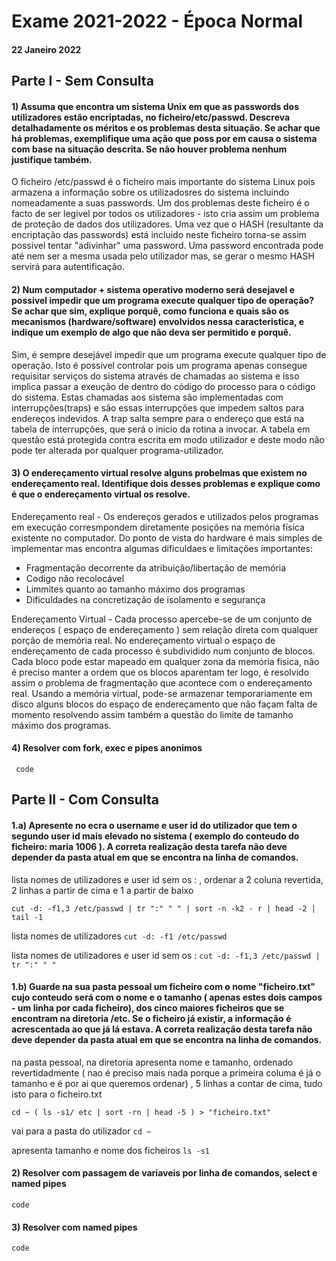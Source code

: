 # Exame 2021-2022 - Época Normal 
#### 22 Janeiro 2022
## Parte I - Sem Consulta

#### 1) Assuma que encontra um sistema Unix em que as passwords dos utilizadores estão encriptadas, no ficheiro/etc/passwd. Descreva detalhadamente os méritos e os problemas desta situação. Se achar que há problemas, exemplifique uma ação que poss por em causa o sistema com base na situação descrita. Se não houver problema nenhum justifique também. 

O ficheiro /etc/passwd é o ficheiro mais importante do sistema Linux pois armazena a informação sobre os utilizadosres do sistema incluindo nomeadamente a suas passwords. Um dos problemas deste ficheiro é o facto de ser legivel por todos os utilizadores - isto cria assim um problema de proteção de dados dos utilizadores. Uma vez que o HASH (resultante da encriptação das passwords) está incluido neste ficheiro torna-se assim possivel tentar "adivinhar" uma password. Uma password encontrada pode até nem ser a mesma usada pelo utilizador mas, se gerar o mesmo HASH servirá para autentificação. 

#### 2) Num computador + sistema operativo moderno será desejavel e possivel impedir que um programa execute qualquer tipo de operação? Se achar que sim, explique porquê, como funciona e quais são os mecanismos (hardware/software) envolvidos nessa caracteristica, e indique um exemplo de algo que não deva ser permitido e porquê.

Sim, é sempre desejável impedir que um programa execute qualquer tipo de operação. Isto é possivel controlar pois um programa apenas consegue requisitar serviços do sistema através de chamadas ao sistema e isso implica passar a exeução de dentro do código do processo para o código do sistema. 
Estas chamadas aos sistema são implementadas com interrupções(traps) e são essas interrupções que impedem saltos para endereços indevidos.
A trap salta sempre para o endereço que está na tabela de interrupções, que será o inicio da rotina a invocar. 
A tabela em questão está protegida contra escrita em modo utilizador e deste modo não pode ter alterada por qualquer programa-utilizador. 


#### 3) O endereçamento virtual resolve alguns probelmas que existem no endereçamento real. Identifique dois desses problemas e explique como é que o endereçamento virtual os resolve. 

Endereçamento real - Os endereços gerados e utilizados pelos programas em execução corresmpondem diretamente  posições na memória física existente no computador. Do ponto de vista do hardware é mais simples de implementar mas encontra algumas dificuldaes e limitações importantes:
- Fragmentação decorrente da atribuição/libertação de memória
- Codigo não recolocável 
- Limmites quanto ao tamanho máximo dos programas 
- Dificuldades na concretização de isolamento e segurança 

Endereçamento Virtual - Cada processo apercebe-se de um conjunto de endereços ( espaço de endereçamento ) sem relação direta com qualquer porção de memória real.
No endereçamento virtual o espaço de endereçamento de cada processo é subdividido num conjunto de blocos. Cada bloco pode estar mapeado em qualquer zona da memória fisica, não é preciso manter a ordem que os blocos aparentam ter logo, é resolvido assim o problema de fragmentação que acontece com o endereçamento real. 
Usando a memória virtual, pode-se armazenar temporariamente em disco alguns blocos do espaço de endereçamento que não façam falta de momento resolvendo assim também a questão do limite de tamanho máximo dos programas. 

#### 4) Resolver com fork, exec e pipes anonimos 

`` 
code
``



## Parte II - Com Consulta

#### 1.a) Apresente no ecra o username e user id do utilizador que tem o segundo user id mais elevado no sistema ( exemplo do conteudo do ficheiro: maria 1006 ). A correta realização desta tarefa não deve depender da pasta atual em que se encontra na linha de comandos. 

lista nomes de utilizadores e user id sem os : , ordenar a 2 coluna revertida, 2 linhas a partir de cima e 1 a partir de baixo

``
cut -d: -f1,3 /etc/passwd | tr ":" " " | sort -n -k2 - r | head -2 | tail -1 
``


lista nomes de utilizadores 
``
cut -d: -f1 /etc/passwd 
``

lista nomes de utilizadores e user id sem os : 
``
cut -d: -f1,3 /etc/passwd | tr ":" " " 
``

#### 1.b) Guarde na sua pasta pessoal um ficheiro com o nome "ficheiro.txt" cujo conteudo será com o nome e o tamanho ( apenas estes dois campos - um linha por cada ficheiro), dos cinco maiores ficheiros que se encontram na diretoria /etc. Se o ficheiro já existir, a informação é acrescentada ao que já lá estava. A correta realização desta tarefa não deve depender da pasta atual em que se encontra na linha de comandos. 

na pasta pessoal, na diretoria apresenta nome e tamanho, ordenado revertidadmente ( nao é preciso mais nada porque a primeira columa é já o tamanho e é por ai que queremos ordenar) , 5 linhas a contar de cima, tudo isto para o ficheiro.txt 

``
cd ~ ( ls -s1/ etc | sort -rn | head -5 ) > "ficheiro.txt"
``

vai para a pasta do utilizador
``
cd ~
``

apresenta tamanho e nome dos ficheiros 
``
ls -s1
``

#### 2) Resolver com passagem de variaveis por linha de comandos, select e named pipes

``
code
``



#### 3) Resolver com named pipes 

``
code
``
